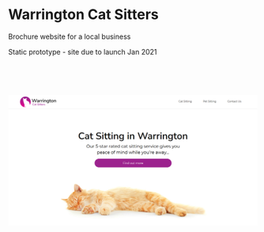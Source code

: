 # Warrington Cat Sitters

Brochure website for a local business

Static prototype - site due to launch Jan 2021

<br><br><br>

![](https://raw.githubusercontent.com/janwyl1/warringtoncatsitters/main/screenshot.PNG "Warrington Cat Sitters Screenshot")
